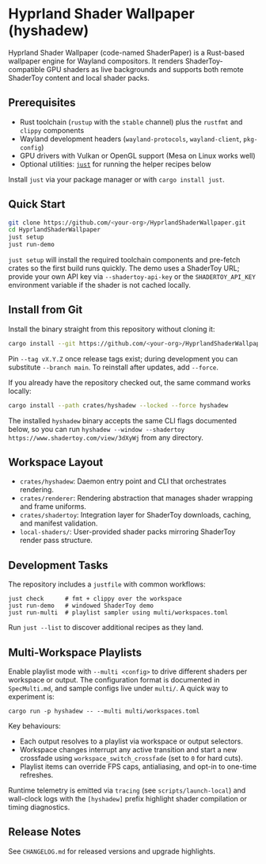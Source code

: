# Hyprland Shader Wallpaper (hyshadew)

Hyprland Shader Wallpaper (code-named ShaderPaper) is a Rust-based wallpaper engine
for Wayland compositors. It renders ShaderToy-compatible GPU shaders as live
backgrounds and supports both remote ShaderToy content and local shader packs.

## Prerequisites

- Rust toolchain (`rustup` with the `stable` channel) plus the `rustfmt` and `clippy` components
- Wayland development headers (`wayland-protocols`, `wayland-client`, `pkg-config`)
- GPU drivers with Vulkan or OpenGL support (Mesa on Linux works well)
- Optional utilities: [`just`](https://github.com/casey/just) for running the helper recipes below

Install `just` via your package manager or with `cargo install just`.

## Quick Start

```bash
git clone https://github.com/<your-org>/HyprlandShaderWallpaper.git
cd HyprlandShaderWallpaper
just setup
just run-demo
```

`just setup` will install the required toolchain components and pre-fetch crates
so the first build runs quickly. The demo uses a ShaderToy URL; provide your own
API key via `--shadertoy-api-key` or the `SHADERTOY_API_KEY` environment variable
if the shader is not cached locally.

## Install from Git

Install the binary straight from this repository without cloning it:

```bash
cargo install --git https://github.com/<your-org>/HyprlandShaderWallpaper --locked hyshadew
```

Pin `--tag vX.Y.Z` once release tags exist; during development you can substitute
`--branch main`. To reinstall after updates, add `--force`.

If you already have the repository checked out, the same command works locally:

```bash
cargo install --path crates/hyshadew --locked --force hyshadew
```

The installed `hyshadew` binary accepts the same CLI flags documented below, so you
can run `hyshadew --window --shadertoy https://www.shadertoy.com/view/3dXyWj` from
any directory.

## Workspace Layout

- `crates/hyshadew`: Daemon entry point and CLI that orchestrates rendering.
- `crates/renderer`: Rendering abstraction that manages shader wrapping and frame uniforms.
- `crates/shadertoy`: Integration layer for ShaderToy downloads, caching, and manifest validation.
- `local-shaders/`: User-provided shader packs mirroring ShaderToy render pass structure.

## Development Tasks

The repository includes a `justfile` with common workflows:

```
just check      # fmt + clippy over the workspace
just run-demo   # windowed ShaderToy demo
just run-multi  # playlist sampler using multi/workspaces.toml
```

Run `just --list` to discover additional recipes as they land.

## Multi-Workspace Playlists

Enable playlist mode with `--multi <config>` to drive different shaders per workspace or
output. The configuration format is documented in `SpecMulti.md`, and sample configs live
under `multi/`. A quick way to experiment is:

```
cargo run -p hyshadew -- --multi multi/workspaces.toml
```

Key behaviours:

- Each output resolves to a playlist via workspace or output selectors.
- Workspace changes interrupt any active transition and start a new crossfade using
  `workspace_switch_crossfade` (set to `0` for hard cuts).
- Playlist items can override FPS caps, antialiasing, and opt-in to one-time refreshes.

Runtime telemetry is emitted via `tracing` (see `scripts/launch-local`) and wall-clock logs
with the `[hyshadew]` prefix highlight shader compilation or timing diagnostics.

## Release Notes

See `CHANGELOG.md` for released versions and upgrade highlights.
